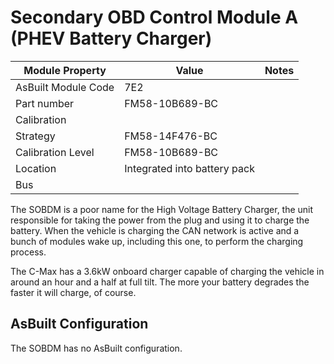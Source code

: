 # Secondary OBD Control Module A (PHEV Battery Charger)

| Module Property     | Value                        | Notes |
| ------------------- | ---------------------------- | ----- |
| AsBuilt Module Code | 7E2                          |       |
| Part number         | FM58-10B689-BC               |       |
| Calibration         |                              |       |
| Strategy            | FM58-14F476-BC               |       |
| Calibration Level   | FM58-10B689-BC               |       |
| Location            | Integrated into battery pack |       |
| Bus                 |                              |       |

The SOBDM is a poor name for the High Voltage Battery Charger, the unit responsible for taking the power from the plug and using it to charge the battery. When the vehicle is charging the CAN network is active and a bunch of modules wake up, including this one, to perform the charging process.

The C-Max has a 3.6kW onboard charger capable of charging the vehicle in around an hour and a half at full tilt. The more your battery degrades the faster it will charge, of course.

## AsBuilt Configuration

The SOBDM has no AsBuilt configuration.
